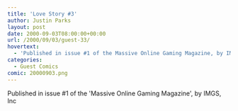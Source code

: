 ```yaml
---
title: 'Love Story #3'
author: Justin Parks
layout: post
date: 2000-09-03T08:00:00+00:00
url: /2000/09/03/guest-33/
hovertext:
  - 'Published in issue #1 of the Massive Online Gaming Magazine, by IMGS, Inc'
categories:
  - Guest Comics
comic: 20000903.png
---
```

Published in issue #1 of the 'Massive Online Gaming Magazine', by IMGS, Inc